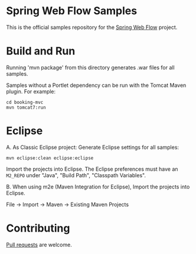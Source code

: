 Spring Web Flow Samples
=======================

This is the official samples repository for the [Spring Web Flow](http://github.com/SpringSource/spring-webflow) project.

Build and Run
=============

Running 'mvn package' from this directory generates .war files for all samples.

Samples without a Portlet dependency can be run with the Tomcat Maven plugin. For example:

````
cd booking-mvc
mvn tomcat7:run
````

Eclipse
=======

A. As Classic Eclipse project:
Generate Eclipse settings for all samples:

````
mvn eclipse:clean eclipse:eclipse
````

Import the projects into Eclipse. The Eclipse preferences must have an `M2_REPO` under "Java", "Build Path", "Classpath Variables".

B. When using m2e (Maven Integration for Eclipse), Import the projects into Eclipse. 

File -> Import -> Maven -> Existing Maven Projects

Contributing
============

[Pull requests](http://help.github.com/send-pull-requests) are welcome.

